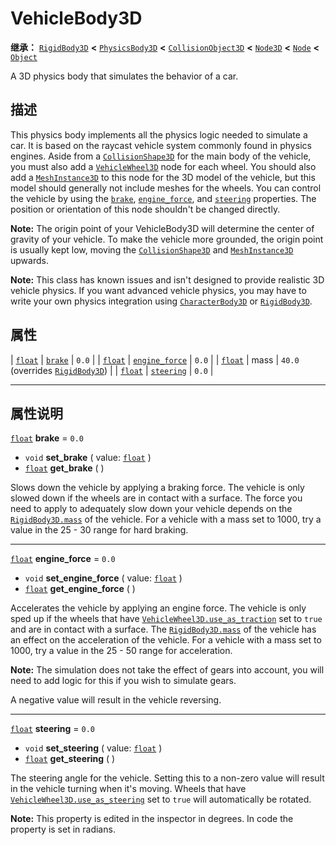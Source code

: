 <!-- ⚠ 请勿编辑本文件 ⚠ -->
<!-- 本文档使用脚本从 WeDot 引擎源码仓库生成。 -->
<!-- 生成脚本：https://github.com/WeDot-Engine/WeDot/tree/4.3/doc/tools/make_md.py； -->
<!-- 原文件：https://github.com/WeDot-Engine/WeDot/tree/4.3/doc/classes/VehicleBody3D.xml。 -->

<div id="_class_vehiclebody3d"></div>

# VehicleBody3D

**继承：** [`RigidBody3D`](class_rigidbody3d.md) **<** [`PhysicsBody3D`](class_physicsbody3d.md) **<** [`CollisionObject3D`](class_collisionobject3d.md) **<** [`Node3D`](class_node3d.md) **<** [`Node`](class_node.md) **<** [`Object`](class_object.md)

A 3D physics body that simulates the behavior of a car.

## 描述

This physics body implements all the physics logic needed to simulate a car. It is based on the raycast vehicle system commonly found in physics engines. Aside from a [`CollisionShape3D`](class_collisionshape3d.md) for the main body of the vehicle, you must also add a [`VehicleWheel3D`](class_vehiclewheel3d.md) node for each wheel. You should also add a [`MeshInstance3D`](class_meshinstance3d.md) to this node for the 3D model of the vehicle, but this model should generally not include meshes for the wheels. You can control the vehicle by using the [`brake`](#class_vehiclebody3d_property_brake), [`engine_force`](#class_vehiclebody3d_property_engine_force), and [`steering`](#class_vehiclebody3d_property_steering) properties. The position or orientation of this node shouldn't be changed directly.

 **Note:** The origin point of your VehicleBody3D will determine the center of gravity of your vehicle. To make the vehicle more grounded, the origin point is usually kept low, moving the [`CollisionShape3D`](class_collisionshape3d.md) and [`MeshInstance3D`](class_meshinstance3d.md) upwards.

 **Note:** This class has known issues and isn't designed to provide realistic 3D vehicle physics. If you want advanced vehicle physics, you may have to write your own physics integration using [`CharacterBody3D`](class_characterbody3d.md) or [`RigidBody3D`](class_rigidbody3d.md).

## 属性

| [`float`](class_float.md) | [`brake`](#class_vehiclebody3d_property_brake)               | ``0.0``                                                                |
| [`float`](class_float.md) | [`engine_force`](#class_vehiclebody3d_property_engine_force) | ``0.0``                                                                |
| [`float`](class_float.md) | mass                                                         | ``40.0`` (overrides [`RigidBody3D`](#class_rigidbody3d_property_mass)) |
| [`float`](class_float.md) | [`steering`](#class_vehiclebody3d_property_steering)         | ``0.0``                                                                |

<!-- rst-class:: classref-section-separator -->

---

## 属性说明

<div id="_class_vehiclebody3d_property_brake"></div>

[`float`](class_float.md) **brake** = ``0.0`` <div id="class_vehiclebody3d_property_brake"></div>

- `void` **set_brake** ( value: [`float`](class_float.md) )
- [`float`](class_float.md) **get_brake** ( )

Slows down the vehicle by applying a braking force. The vehicle is only slowed down if the wheels are in contact with a surface. The force you need to apply to adequately slow down your vehicle depends on the [`RigidBody3D.mass`](#class_rigidbody3d_property_mass) of the vehicle. For a vehicle with a mass set to 1000, try a value in the 25 - 30 range for hard braking.

<!-- rst-class:: classref-item-separator -->

---

<div id="_class_vehiclebody3d_property_engine_force"></div>

[`float`](class_float.md) **engine_force** = ``0.0`` <div id="class_vehiclebody3d_property_engine_force"></div>

- `void` **set_engine_force** ( value: [`float`](class_float.md) )
- [`float`](class_float.md) **get_engine_force** ( )

Accelerates the vehicle by applying an engine force. The vehicle is only sped up if the wheels that have [`VehicleWheel3D.use_as_traction`](#class_vehiclewheel3d_property_use_as_traction) set to `true` and are in contact with a surface. The [`RigidBody3D.mass`](#class_rigidbody3d_property_mass) of the vehicle has an effect on the acceleration of the vehicle. For a vehicle with a mass set to 1000, try a value in the 25 - 50 range for acceleration.

 **Note:** The simulation does not take the effect of gears into account, you will need to add logic for this if you wish to simulate gears.

A negative value will result in the vehicle reversing.

<!-- rst-class:: classref-item-separator -->

---

<div id="_class_vehiclebody3d_property_steering"></div>

[`float`](class_float.md) **steering** = ``0.0`` <div id="class_vehiclebody3d_property_steering"></div>

- `void` **set_steering** ( value: [`float`](class_float.md) )
- [`float`](class_float.md) **get_steering** ( )

The steering angle for the vehicle. Setting this to a non-zero value will result in the vehicle turning when it's moving. Wheels that have [`VehicleWheel3D.use_as_steering`](#class_vehiclewheel3d_property_use_as_steering) set to `true` will automatically be rotated.

 **Note:** This property is edited in the inspector in degrees. In code the property is set in radians.

[^virtual]: 本方法通常需要用户覆盖才能生效。
[^const]: 本方法无副作用，不会修改该实例的任何成员变量。
[^vararg]: 本方法除了能接受在此处描述的参数外，还能够继续接受任意数量的参数。
[^constructor]: 本方法用于构造某个类型。
[^static]: 调用本方法无需实例，可直接使用类名进行调用。
[^operator]: 本方法描述的是使用本类型作为左操作数的有效运算符。
[^bitfield]: 这个值是由下列位标志构成位掩码的整数。
[^void]: 无返回值。
